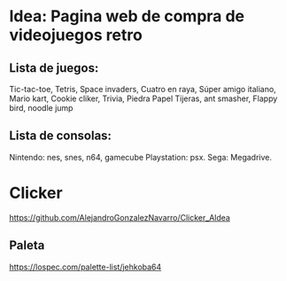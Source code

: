 # Idea: Pagina web de compra de videojuegos retro

## Lista de juegos: 
Tic-tac-toe,
Tetris,
Space invaders,
Cuatro en raya,
Súper amigo italiano,
Mario kart,
Cookie cliker,
Trivia,
Piedra Papel Tijeras,
ant smasher,
Flappy bird,
noodle jump
## Lista de consolas:
Nintendo: nes, snes, n64, gamecube
Playstation: psx.
Sega: Megadrive.


# Clicker
https://github.com/AlejandroGonzalezNavarro/Clicker_Aldea
## Paleta  
https://lospec.com/palette-list/jehkoba64
